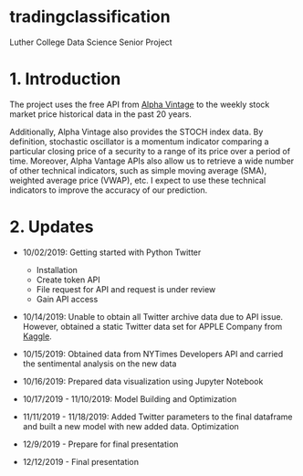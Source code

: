 # tradingclassification
Luther College Data Science Senior Project

# 1. Introduction
The project uses the free API from [Alpha Vintage](https://www.alphavantage.co) to the weekly stock market price historical data in the past 20 years.

Additionally, Alpha Vintage also provides the STOCH index data. By definition, stochastic oscillator is a momentum indicator comparing a particular closing price of a security to a range of its price over a period of time. Moreover, Alpha Vantage APIs also allow us to retrieve a wide number of other technical indicators, such as simple moving average (SMA), weighted average price (VWAP), etc. I expect to use these technical indicators to improve the accuracy of our prediction.

# 2. Updates

- 10/02/2019: Getting started with Python Twitter
    * Installation
    * Create token API
    * File request for API and request is under review
    * Gain API access

- 10/14/2019: Unable to obtain all Twitter archive data due to API issue. However, obtained a static Twitter data set for APPLE Company from [Kaggle](https://www.kaggle.com/nadun94/twitter-sentiments-aapl-stock).

- 10/15/2019: Obtained data from NYTimes Developers API and carried the sentimental analysis on the new data

- 10/16/2019: Prepared data visualization using Jupyter Notebook

- 10/17/2019 - 11/10/2019: Model Building and Optimization

- 11/11/2019 - 11/18/2019: Added Twitter parameters to the final dataframe and built a new model with new added data. Optimization

- 12/9/2019 - Prepare for final presentation

- 12/12/2019 - Final presentation
